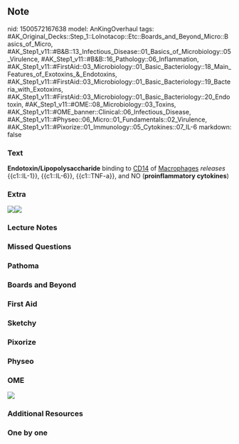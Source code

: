 ## Note
nid: 1500572167638
model: AnKingOverhaul
tags: #AK_Original_Decks::Step_1::Lolnotacop::Etc::Boards_and_Beyond_Micro::Basics_of_Micro, #AK_Step1_v11::#B&B::13_Infectious_Disease::01_Basics_of_Microbiology::05_Virulence, #AK_Step1_v11::#B&B::16_Pathology::06_Inflammation, #AK_Step1_v11::#FirstAid::03_Microbiology::01_Basic_Bacteriology::18_Main_Features_of_Exotoxins_&_Endotoxins, #AK_Step1_v11::#FirstAid::03_Microbiology::01_Basic_Bacteriology::19_Bacteria_with_Exotoxins, #AK_Step1_v11::#FirstAid::03_Microbiology::01_Basic_Bacteriology::20_Endotoxin, #AK_Step1_v11::#OME::08_Microbiology::03_Toxins, #AK_Step1_v11::#OME_banner::Clinical::06_Infectious_Disease, #AK_Step1_v11::#Physeo::06_Micro::01_Fundamentals::02_Virulence, #AK_Step1_v11::#Pixorize::01_Immunology::05_Cytokines::07_IL-6
markdown: false

### Text
<b>Endotoxin/Lipopolysaccharide</b> binding to <u>CD14</u> of
<u>Macrophages</u> <i>releases</i> {{c1::IL-1}}, {{c1::IL-6}},
{{c1::TNF-a}}, and NO (<b>proinflammatory cytokines</b>)

### Extra
<img src="paste-31623844200790.jpg"><img src=
"paste-38779259715842.jpg">

### Lecture Notes


### Missed Questions


### Pathoma


### Boards and Beyond


### First Aid


### Sketchy


### Pixorize


### Physeo


### OME
<div class="ome-widget">
  <a href=
  "https://onlinemeded.org/spa/infectious-disease?ref=anki"><img src="_OME_AnkiFlashcards_Topic_6.png"></a>
</div>

### Additional Resources


### One by one

